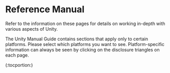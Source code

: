 Reference Manual
================


Refer to the information on these pages for details on working in-depth with various aspects of Unity.

The Unity Manual Guide contains sections that apply only to certain platforms. Please select which platforms you want to see. Platform-specific information can always be seen by clicking on the disclosure triangles on each page.  
  


(:tocportion:)
